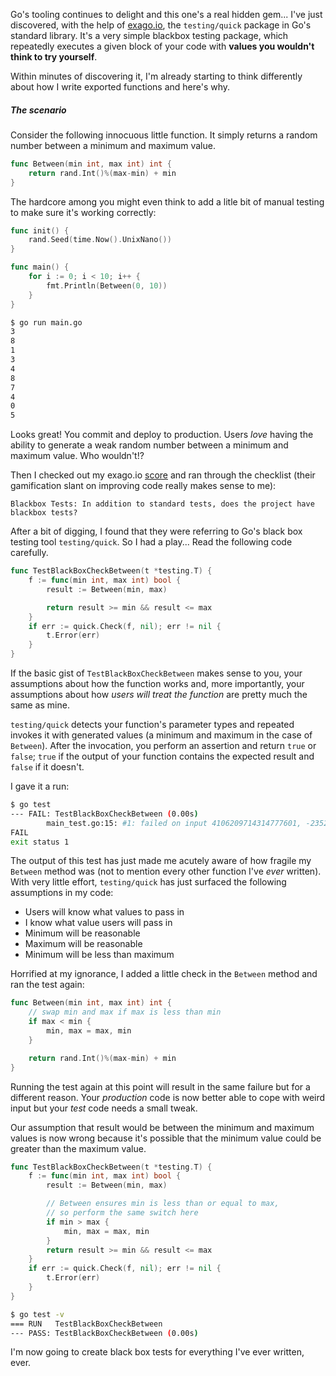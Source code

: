 Go's tooling continues to delight and this one's a real hidden gem...  I've just discovered, with the help of [exago.io](https://www.exago.io), the `testing/quick` package in Go's standard library.  It's a very simple blackbox testing package, which repeatedly executes a given block of your code with **values you wouldn't think to try yourself**.

Within minutes of discovering it, I'm already starting to think differently about how I write exported functions and here's why.

##### The scenario

Consider the following innocuous little function.  It simply returns a random number between a minimum and maximum value.

``` go
func Between(min int, max int) int {
	return rand.Int()%(max-min) + min
}
```

The hardcore among you might even think to add a litle bit of manual testing to make sure it's working correctly:

``` go
func init() {
	rand.Seed(time.Now().UnixNano())
}

func main() {
	for i := 0; i < 10; i++ {
		fmt.Println(Between(0, 10))
	}
}
```

``` bash
$ go run main.go
3
8
1
3
4
8
7
4
0
5
```

Looks great!  You commit and deploy to production.  Users *love* having the ability to generate a weak random number between a minimum and maximum value.  Who wouldn't!?

Then I checked out my exago.io [score](https://www.exago.io/project/github.com/codingconcepts/albert) and ran through the checklist (their gamification slant on improving code really makes sense to me):

`Blackbox Tests: In addition to standard tests, does the project have blackbox tests?`

After a bit of digging, I found that they were referring to Go's black box testing tool `testing/quick`.  So I had a play...  Read the following code carefully.

``` go
func TestBlackBoxCheckBetween(t *testing.T) {
	f := func(min int, max int) bool {
		result := Between(min, max)

		return result >= min && result <= max
	}
	if err := quick.Check(f, nil); err != nil {
		t.Error(err)
	}
}
```

If the basic gist of `TestBlackBoxCheckBetween` makes sense to you, your assumptions about how the function works and, more importantly, your assumptions about how *users will treat the function* are pretty much the same as mine.

`testing/quick` detects your function's parameter types and repeated invokes it with generated values (a minimum and maximum in the case of `Between`).  After the invocation, you perform an assertion and return `true` or `false`; `true` if the output of your function contains the expected result and `false` if it doesn't.

I gave it a run:

``` bash
$ go test
--- FAIL: TestBlackBoxCheckBetween (0.00s)
        main_test.go:15: #1: failed on input 4106209714314777601, -2352281900722994752
FAIL
exit status 1
```

The output of this test has just made me acutely aware of how fragile my `Between` method was (not to mention every other function I've *ever* written).  With very little effort, `testing/quick` has just surfaced the following assumptions in my code:

* Users will know what values to pass in
* I know what value users will pass in
* Minimum will be reasonable
* Maximum will be reasonable
* Minimum will be less than maximum

Horrified at my ignorance, I added a little check in the `Between` method and ran the test again:

``` go
func Between(min int, max int) int {
	// swap min and max if max is less than min
	if max < min {
		min, max = max, min
	}

	return rand.Int()%(max-min) + min
}
```

Running the test again at this point will result in the same failure but for a different reason.  Your *production* code is now better able to cope with weird input but your *test* code needs a small tweak.

Our assumption that result would be between the minimum and maximum values is now wrong because it's possible that the minimum value could be greater than the maximum value.

```go
func TestBlackBoxCheckBetween(t *testing.T) {
	f := func(min int, max int) bool {
		result := Between(min, max)

		// Between ensures min is less than or equal to max,
		// so perform the same switch here
		if min > max {
			min, max = max, min
		}
		return result >= min && result <= max
	}
	if err := quick.Check(f, nil); err != nil {
		t.Error(err)
	}
}
```

``` bash
$ go test -v
=== RUN   TestBlackBoxCheckBetween
--- PASS: TestBlackBoxCheckBetween (0.00s)
```

I'm now going to create black box tests for everything I've ever written, ever.